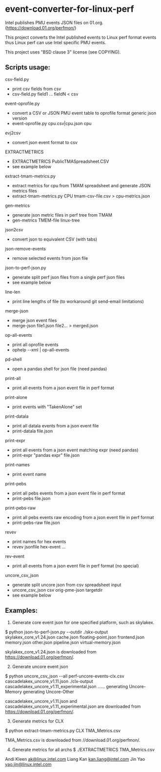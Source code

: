 # event-converter-for-linux-perf

Intel publishes PMU events JSON files on 01.org.
(https://download.01.org/perfmon/)

This project converts the Intel published events to Linux perf format
events thus Linux perf can use Intel specific PMU events.

This project uses "BSD clause 3" license (see COPYING).

Scripts usage:
--------------
csv-field.py
  - print csv fields from csv
  - csv-field.py field1 ... fieldN < csv

event-oprofile.py
  - convert a CSV or JSON PMU event table to oprofile format generic json version
  - event-oprofile.py cpu.csv|cpu.json cpu

evj2csv
  - convert json event format to csv

EXTRACTMETRICS
  - EXTRACTMETRICS PublicTMASpreadsheet.CSV
  - see example below

extract-tmam-metrics.py
  - extract metrics for cpu from TMAM spreadsheet and generate JSON metrics files
  - extract-tmam-metrics.py CPU tmam-csv-file.csv > cpu-metrics.json

gen-metrics
  - generate json metric files in perf tree from TMAM
  - gen-metrics TMEM-file linux-tree

json2csv
  - convert json to equivalent CSV (with tabs)

json-remove-events
  - remove selected events from json file

json-to-perf-json.py
  - generate split perf json files from a single perf json files
  - see example below

line-len
  - print line lengths of file (to workaround git send-email limitations)

merge-json
  - merge json event files
  - merge-json file1.json file2... > merged.json

op-all-events
  - print all oprofile events
  - ophelp --xml | op-all-events

pd-shell
  - open a pandas shell for json file (need pandas)

print-all
  - print all events from a json event file in perf format

print-alone
  - print events with "TakenAlone" set

print-datala
  - print all datala events from a json event file
  - print-datala file.json

print-expr
  - print all events from a json event matching expr (need pandas)
  - print-expr "pandas expr" file.json

print-names
  - print event name

print-pebs
  - print all pebs events from a json event file in perf format
  - print-pebs file.json

print-pebs-raw
  - print all pebs events raw encoding from a json event file in perf format
  - print-pebs-raw file.json

revev
  - print names for hex events
  - revev jsonfile hex-event ...

rev-event
  - print all events from a json event file in perf format (no special)

uncore_csv_json
  - generate split uncore json from csv spreadsheet input
  - uncore_csv_json csv orig-pme-json targetdir
  - see example below

Examples:
---------
1. Generate core event json for one specified platform, such as skylakex.

$ python json-to-perf-json.py --outdir ./skx-output skylakex_core_v1.24.json
cache.json
floating-point.json
frontend.json
memory.json
other.json
pipeline.json
virtual-memory.json

skylakex_core_v1.24.json is downloaded from https://download.01.org/perfmon/.

2. Generate uncore event json

$ python uncore_csv_json --all perf-uncore-events-clx.csv cascadelakex_uncore_v1.11.json ./clx-output cascadelakex_uncore_v1.11_experimental.json
......
generating Uncore-Memory
generating Uncore-Other

cascadelakex_uncore_v1.11.json and cascadelakex_uncore_v1.11_experimental.json
are downloaded from https://download.01.org/perfmon/.

3. Generate metrics for CLX

$ python extract-tmam-metrics.py CLX TMA_Metrics.csv

TMA_Metrics.csv is downloaded from //download.01.org/perfmon/.

4. Generate metrics for all archs
$ ./EXTRACTMETRICS TMA_Metrics.csv

Andi Kleen <ak@linux.intel.com>
Liang Kan <kan.liang@intel.com>
Jin Yao <yao.jin@linux.intel.com>
